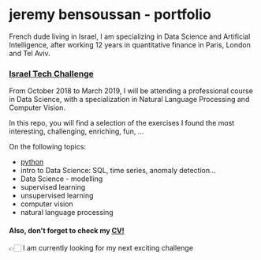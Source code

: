 # jeremy bensoussan - portfolio

French dude living in Israel, I am specializing in Data Science and Artificial Intelligence, after working 12 years in quantitative finance in Paris, London and Tel Aviv.

### [Israel Tech Challenge]
From October 2018 to March 2019, I will be attending a professional course in Data Science, with a specialization in Natural Language Processing and Computer Vision.

In this repo, you will find a selection of the exercises I found the most interesting, challenging, enriching, fun, ...

On the following topics:
  - [python]
  - intro to Data Science: SQL, time series, anomaly detection...
  - Data Science - modelling
  - supervised learning
  - unsupervised learning
  - computer vision
  - natural language processing
  

#### Also, don't forget to check my [CV!] 
👉🏻 I am currently looking for my next exciting challenge

[python]: <https://github.com/bensoussanj/portfolio/tree/master/01_ITC_Python>
[Israel Tech Challenge]: <https://www.itc.tech/fellows-data-science/>
[CV!]: <https://github.com/bensoussanj/portfolio/tree/master/CV_jbensoussan.pdf>
